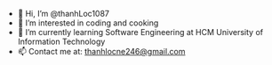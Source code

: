 - 👋 Hi, I’m @thanhLoc1087
- 👀 I’m interested in coding and cooking
- 🌱 I’m currently learning Software Engineering at HCM University of Information Technology 
- 📫 Contact me at: thanhlocne246@gmail.com

<!---
thanhLoc1087/thanhLoc1087 is a ✨ special ✨ repository because its `README.md` (this file) appears on your GitHub profile.
You can click the Preview link to take a look at your changes.
--->
